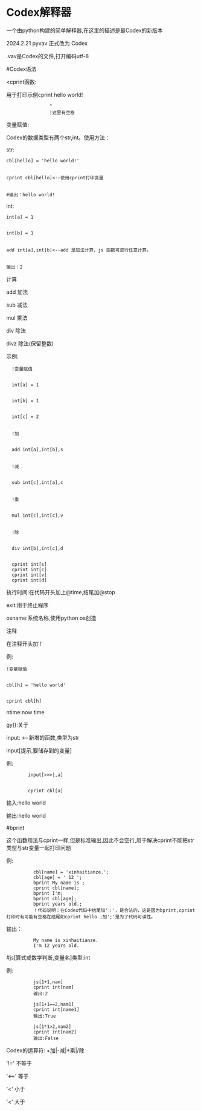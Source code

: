 # Codex解释器
一个由python构建的简单解释器,在这里的描述是最Codex的新版本


2024.2.21 pyvav 正式改为 Codex


.vav是Codex的文件,打开编码utf-8


#Codex语法

<cprint函数:


  用于打印示例cprint hello world!
  
                    ^
                    |这里有空格

变量赋值:


  Codex的数据类型有两个str,int。使用方法：

  
  str:

  
    cbl[hello] = 'hello world!'

    
    cprint cbl[hello]<--使用cprint打印变量

    
    #输出：hello world!

    
  int:

  
    int[a] = 1

    
    int[b] = 1

    
    add int[a],int[b]<--add 是加法计算，js 函数可进行任意计算。

    
    输出：2

    

计算


  add 加法

  
  sub 减法

  
  mul 乘法

  
  div 除法

  
  divz 除法(保留整数)

  
  示例:

  
      !变量赋值

      
      int[a] = 1

      
      int[b] = 1

      
      int[c] = 2

      
      !加

      
      add int[a],int[b],s

      
      !减

      
      sub int[c],int[a],c

      
      !乘

      
      mul int[c],int[c],v

      
      !除

      
      div int[b],int[c],d

      
      cprint int[s]
      cprint int[c]
      cprint int[v]
      cprint int[d]
      

执行时间:在代码开头加上@time,结尾加@stop



  

exit:用于终止程序

  



osname:系统名称,使用python os创造

  

注释


  在注释开头加'!'

  
  例:

  
    !变量赋值

    
    cbl[h] = 'hello world'

    
    cprint cbl[h]



    
ntime:now time



  
gy():关于



input: <--新增的函数,类型为str


input[提示,要储存到的变量]

        
例:

        
            input[>>>|,a]

            
            cprint cbl[a]

            
输入:hello world

            
输出:hello world




#bprint


这个函数用法与cprint一样,但是标准输出,因此不会空行,用于解决cprint不能把str类型与str变量一起打印问题


例:


              cbl[name] = 'xinhaitianze.';
              cbl[age] = ' 12 ';
              bprint My name is ;
              cprint cbl[name];
              bprint I'm;
              bprint cbl[age];
              bprint years old.;
              ！代码说明：在Codex代码中结尾加'；'，是合法的，这是因为bprint,cprint打印时有可能有空格在结尾如cprint hello ;加';'是为了代码可读性。

    
输出：


              My name is xinhaitianze.
              I'm 12 years old.


#js[算式或数学判断,变量名]类型:int


例:


              js[1+1,nam]
              cprint int[nam]
              输出:2

              js[1+1==2,nam1]
              cprint int[name1]
              输出:True

              js[1*1>2,nam2]
              cprint int[nam2]
              输出:False

              
Codex的运算符: +加|-减|*乘|/除


'!=' 不等于


'<==' 等于


'<' 小于


'<' 大于
